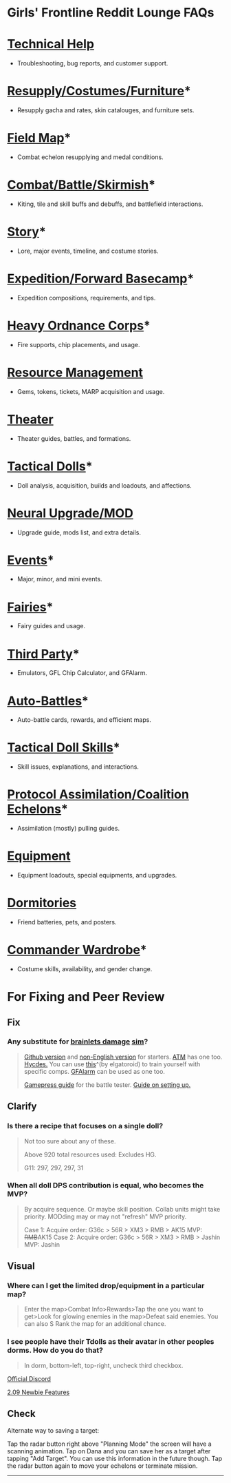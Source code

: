 # Girls' Frontline Reddit Lounge FAQs

# [Technical Help](/GFL/technical)
- Troubleshooting, bug reports, and customer support.

# [Resupply/Costumes/Furniture](/GFL/resupply)*
- Resupply gacha and rates, skin catalouges, and furniture sets.

# [Field Map](/GFL/field)*
- Combat echelon resupplying and medal conditions.

# [Combat/Battle/Skirmish](/GFL/combat)*
- Kiting, tile and skill buffs and debuffs, and battlefield interactions.

# [Story](/GFL/story)*
- Lore, major events, timeline, and costume stories.

# [Expedition/Forward Basecamp](/GFL/expedition)*
- Expedition compositions, requirements, and tips.

# [Heavy Ordnance Corps](/GFL/hoc)*
- Fire supports, chip placements, and usage.

# [Resource Management](/GFL/currencies)
- Gems, tokens, tickets, MARP acquisition and usage.

# [Theater](/GFL/theater)
- Theater guides, battles, and formations.

# [Tactical Dolls](/GFL/tdolls)*
- Doll analysis, acquisition, builds and loadouts, and affections.

# [Neural Upgrade/MOD](/GFL/mods)
- Upgrade guide, mods list, and extra details.

# [Events](/GFL/events)*
- Major, minor, and mini events.

# [Fairies](/GFL/fairies)*
- Fairy guides and usage.

# [Third Party](/GFL/apps)*
- Emulators, GFL Chip Calculator, and GFAlarm.

# [Auto-Battles](/GFL/autobattles)*
- Auto-battle cards, rewards, and efficient maps.

# [Tactical Doll Skills](/GFL/skills)*
- Skill issues, explanations, and interactions.

# [Protocol Assimilation/Coalition Echelons](/GFL/coalition)*
- Assimilation (mostly) pulling guides.

# [Equipment](/GFL/equipments)
- Equipment loadouts, special equipments, and upgrades.

# [Dormitories](/GFL/dorms)
- Friend batteries, pets, and posters.

# [Commander Wardrobe](/GFL/wardrobe)*
- Costume skills, availability, and gender change.

# For Fixing and Peer Review

## Fix

### Any substitute for [brainlets damage](http://brainlets.moe/gf/sim/) [sim](https://brainlets.moe/)?

> [Github version](https://github.com/umang-p/brainlets) and 
[non-English version](https://hycdes.com/pages/GFT_Echelon.html) for starters. [ATM](https://gfl.matsuda.tips/combatsim/) has one too. [Hycdes.](https://hycdes.com/pages/GFT_Echelon-EN.html) You can use [this](https://github.com/neko-gg/gfl-combat-simulator/releases/tag/v0.6)^(by elgatoroid) to train yourself with specific comps. [GFAlarm](https://old.reddit.com/r/girlsfrontline/comments/mzp707/polarised_light_megathread/gza8jng/) can be used as one too.
>
> [Gamepress guide](https://gamepress.gg/girlsfrontline/how-use-gf-battle-tester-girls-frontline-battle-tester) for the battle tester. [Guide on setting up.](https://old.reddit.com/r/girlsfrontline/comments/twps7w/weekly_commanders_lounge_april_05_2022/i3t3fu0/)

## Clarify

### Is there a recipe that focuses on a single doll?

> Not too sure about any of these.
>
> Above 920 total resources used: Excludes HG.
>
> G11: 297, 297, 297, 31

### When all doll DPS contribution is equal, who becomes the MVP?

> By acquire sequence. Or maybe skill position. Collab units might take priority. MODding may or may not "refresh" MVP priority.
>
> Case 1:
>   Acquire order: G36c > 56R > XM3 > RMB > AK15
>   MVP: ~~RMB~~AK15
> Case 2:
>   Acquire order: G36c > 56R > XM3 > RMB > Jashin
>   MVP: Jashin

## Visual

### Where can I get the limited drop/equipment in a particular map?

> Enter the map>Combat Info>Rewards>Tap the one you want to get>Look for glowing enemies in the map>Defeat said enemies. You can also S Rank the map for an additional chance.

### I see people have their Tdolls as their avatar in other peoples dorms. How do you do that?

> In dorm, bottom-left, top-right, uncheck third checkbox.

[Official Discord](https://discord.gg/gfen)

[2.09 Newbie Features](https://redd.it/ry6fv0)

## Check

Alternate way to saving a target:

Tap the radar button right above "Planning Mode" the screen will have a scanning animation. Tap on Dana and you can save her as a target after tapping "Add Target". You can use this information in the future though.
Tap the radar button again to move your echelons or terminate mission.

-----